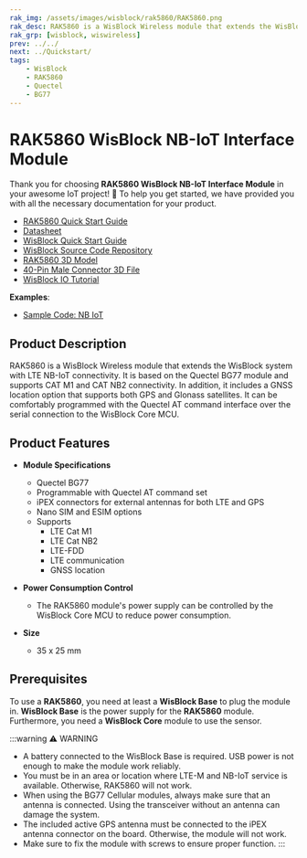 ```yaml
---
rak_img: /assets/images/wisblock/rak5860/RAK5860.png
rak_desc: RAK5860 is a WisBlock Wireless module that extends the WisBlock system with LTE NB-IoT connectivity. It is based on the Quectel BG77 module and supports CAT M1 and CAT NB2 connectivity.
rak_grp: [wisblock, wiswireless]
prev: ../../
next: ../Quickstart/
tags:
    - WisBlock
    - RAK5860
    - Quectel
    - BG77
---
```


# RAK5860 WisBlock NB-IoT Interface Module

Thank you for choosing **RAK5860 WisBlock NB-IoT Interface Module** in your awesome IoT project! 🎉 To help you get started, we have provided you with all the necessary documentation for your product.

* [RAK5860 Quick Start Guide](../Quickstart/)
* [Datasheet](../Datasheet/)
* <a href="../../Quickstart/" target="_blank">WisBlock Quick Start Guide</a>
* [WisBlock Source Code Repository](https://github.com/RAKWireless/WisBlock/)
* [RAK5860 3D Model](https://downloads.rakwireless.com/3D_File/WisBlock/3D_RAK5860.stp)
* [40-Pin Male Connector 3D File](https://downloads.rakwireless.com/3D_File/Accessory/WisConnector/M40S1003K6M.stp)
* [WisBlock IO Tutorial](/Knowledge-Hub/Learn/WisBlock-IO-Tutorial/)

**Examples**:

* [Sample Code: NB IoT](https://github.com/RAKWireless/WisBlock/tree/master/examples/communications/Cellular)

## Product Description

RAK5860 is a WisBlock Wireless module that extends the WisBlock system with LTE NB-IoT connectivity. It is based on the Quectel BG77 module and supports CAT M1 and CAT NB2 connectivity. In addition, it includes a GNSS location option that supports both GPS and Glonass satellites. It can be comfortably programmed with the Quectel AT command interface over the serial connection to the WisBlock Core MCU.

## Product Features

* **Module Specifications**
    * Quectel BG77
    * Programmable with Quectel AT command set
    * iPEX connectors for external antennas for both LTE and GPS
    * Nano SIM and ESIM options
    * Supports
        * LTE Cat M1
        * LTE Cat NB2
        * LTE-FDD
        * LTE communication
        * GNSS location

* **Power Consumption Control**
    * The RAK5860 module's power supply can be controlled by the WisBlock Core MCU to reduce power consumption.

* **Size**
    * 35 x 25&nbsp;mm

## Prerequisites

To use a **RAK5860**, you need at least a **WisBlock Base** to plug the module in. **WisBlock Base** is the power supply for the **RAK5860** module. Furthermore, you need a **WisBlock Core** module to use the sensor.

:::warning ⚠️ WARNING
* A battery connected to the WisBlock Base is required. USB power is not enough to make the module work reliably.
* You must be in an area or location where LTE-M and NB-IoT service is available. Otherwise, RAK5860 will not work.
* When using the BG77 Cellular modules, always make sure that an antenna is connected. Using the transceiver without an antenna can damage the system.
* The included active GPS antenna must be connected to the iPEX antenna connector on the board. Otherwise, the module will not work.
* Make sure to fix the module with screws to ensure proper function.
:::
